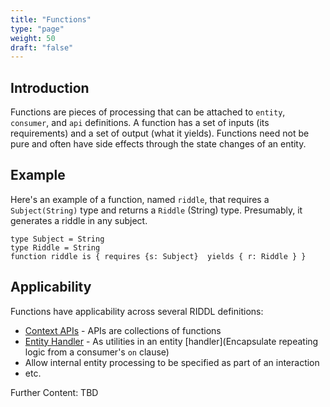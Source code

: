 ```yaml
---
title: "Functions"
type: "page"
weight: 50
draft: "false"
---
```


## Introduction
Functions are pieces of processing that can be attached to `entity`, `consumer`, 
and `api` definitions.  A function has a set of inputs (its requirements) and a 
set of output (what it yields). Functions need not be pure and often 
have side effects through the state changes of an entity.   

## Example
Here's an example of a function, named `riddle`, that requires a 
`Subject(String)` type and returns a `Riddle` (String) type. Presumably, 
it generates a riddle in any subject. 
```riddl
type Subject = String
type Riddle = String
function riddle is { requires {s: Subject}  yields { r: Riddle } }  
```
## Applicability
Functions have applicability across several RIDDL definitions:
* [Context APIs](../hierarchy/domain/context/api) - APIs are collections of 
  functions
* [Entity Handler](../hierarchy/domain/context/entity/handler) - As 
  utilities 
  in an entity 
  [handler](Encapsulate repeating logic from a 
  consumer's `on` 
  clause)
* Allow internal entity processing to be specified as part of an interaction
* etc.

Further Content: TBD

